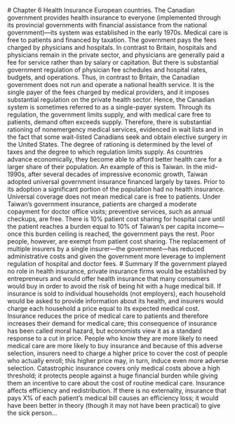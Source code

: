 \# Chapter 6 Health Insurance European countries. The Canadian government provides health insurance to everyone (implemented through its provincial governments with financial assistance from the national government)—its system was established in the early 1970s. Medical care is free to patients and financed by taxation. The government pays the fees charged by physicians and hospitals. In contrast to Britain, hospitals and physicians remain in the private sector, and physicians are generally paid a fee for service rather than by salary or capitation. But there is substantial government regulation of physician fee schedules and hospital rates, budgets, and operations. Thus, in contrast to Britain, the Canadian government does not run and operate a national health service. It is the single payer of the fees charged by medical providers, and it imposes substantial regulation on the private health sector. Hence, the Canadian system is sometimes referred to as a single-payer system. Through its regulation, the government limits supply, and with medical care free to patients, demand often exceeds supply. Therefore, there is substantial rationing of nonemergency medical services, evidenced in wait lists and in the fact that some wait-listed Canadians seek and obtain elective surgery in the United States. The degree of rationing is determined by the level of taxes and the degree to which regulation limits supply. As countries advance economically, they become able to afford better health care for a larger share of their population. An example of this is Taiwan. In the mid-1990s, after several decades of impressive economic growth, Taiwan adopted universal government insurance financed largely by taxes. Prior to its adoption a significant portion of the population had no health insurance. Universal coverage does not mean medical care is free to patients. Under Taiwan’s government insurance, patients are charged a moderate copayment for doctor office visits; preventive services, such as annual checkups, are free. There is 10% patient cost sharing for hospital care until the patient reaches a burden equal to 10% of Taiwan’s per capita income—once this burden ceiling is reached, the government pays the rest. Poor people, however, are exempt from patient cost sharing. The replacement of multiple insurers by a single insurer—the government—has reduced administrative costs and given the government more leverage to implement regulation of hospital and doctor fees. # Summary If the government played no role in health insurance, private insurance firms would be established by entrepreneurs and would offer health insurance that many consumers would buy in order to avoid the risk of being hit with a huge medical bill. If insurance is sold to individual households (not employers), each household would be asked to provide information about its health, and insurers would charge each household a price equal to its expected medical cost. Insurance reduces the price of medical care to patients and therefore increases their demand for medical care; this consequence of insurance has been called moral hazard, but economists view it as a standard response to a cut in price. People who know they are more likely to need medical care are more likely to buy insurance and because of this adverse selection, insurers need to charge a higher price to cover the cost of people who actually enroll; this higher price may, in turn, induce even more adverse selection. Catastrophic insurance covers only medical costs above a high threshold; it protects people against a huge financial burden while giving them an incentive to care about the cost of routine medical care. Insurance affects efficiency and redistribution. If there is no externality, insurance that pays X% of each patient’s medical bill causes an efficiency loss; it would have been better in theory (though it may not have been practical) to give the sick person...